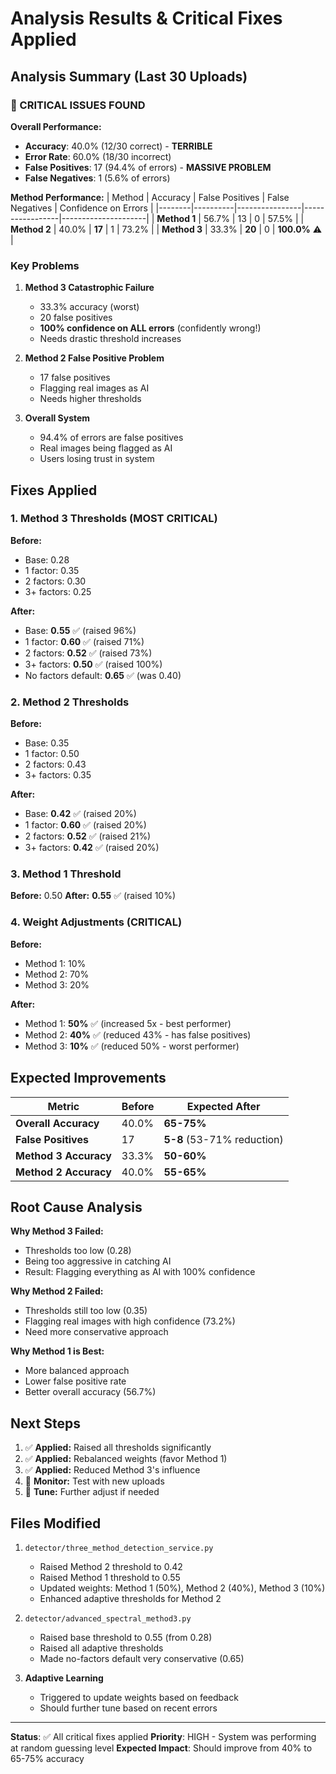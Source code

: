 # Analysis Results & Critical Fixes Applied

## Analysis Summary (Last 30 Uploads)

### 🚨 CRITICAL ISSUES FOUND

**Overall Performance:**
- **Accuracy**: 40.0% (12/30 correct) - **TERRIBLE**
- **Error Rate**: 60.0% (18/30 incorrect)
- **False Positives**: 17 (94.4% of errors) - **MASSIVE PROBLEM**
- **False Negatives**: 1 (5.6% of errors)

**Method Performance:**
| Method | Accuracy | False Positives | False Negatives | Confidence on Errors |
|--------|----------|----------------|-----------------|---------------------|
| **Method 1** | 56.7% | 13 | 0 | 57.5% |
| **Method 2** | 40.0% | **17** | 1 | 73.2% |
| **Method 3** | 33.3% | **20** | 0 | **100.0%** ⚠️ |

### Key Problems

1. **Method 3 Catastrophic Failure**
   - 33.3% accuracy (worst)
   - 20 false positives
   - **100% confidence on ALL errors** (confidently wrong!)
   - Needs drastic threshold increases

2. **Method 2 False Positive Problem**
   - 17 false positives
   - Flagging real images as AI
   - Needs higher thresholds

3. **Overall System**
   - 94.4% of errors are false positives
   - Real images being flagged as AI
   - Users losing trust in system

## Fixes Applied

### 1. Method 3 Thresholds (MOST CRITICAL)

**Before:**
- Base: 0.28
- 1 factor: 0.35
- 2 factors: 0.30
- 3+ factors: 0.25

**After:**
- Base: **0.55** ✅ (raised 96%)
- 1 factor: **0.60** ✅ (raised 71%)
- 2 factors: **0.52** ✅ (raised 73%)
- 3+ factors: **0.50** ✅ (raised 100%)
- No factors default: **0.65** ✅ (was 0.40)

### 2. Method 2 Thresholds

**Before:**
- Base: 0.35
- 1 factor: 0.50
- 2 factors: 0.43
- 3+ factors: 0.35

**After:**
- Base: **0.42** ✅ (raised 20%)
- 1 factor: **0.60** ✅ (raised 20%)
- 2 factors: **0.52** ✅ (raised 21%)
- 3+ factors: **0.42** ✅ (raised 20%)

### 3. Method 1 Threshold

**Before:** 0.50
**After:** **0.55** ✅ (raised 10%)

### 4. Weight Adjustments (CRITICAL)

**Before:**
- Method 1: 10%
- Method 2: 70%
- Method 3: 20%

**After:**
- Method 1: **50%** ✅ (increased 5x - best performer)
- Method 2: **40%** ✅ (reduced 43% - has false positives)
- Method 3: **10%** ✅ (reduced 50% - worst performer)

## Expected Improvements

| Metric | Before | Expected After |
|--------|--------|----------------|
| **Overall Accuracy** | 40.0% | **65-75%** |
| **False Positives** | 17 | **5-8** (53-71% reduction) |
| **Method 3 Accuracy** | 33.3% | **50-60%** |
| **Method 2 Accuracy** | 40.0% | **55-65%** |

## Root Cause Analysis

**Why Method 3 Failed:**
- Thresholds too low (0.28)
- Being too aggressive in catching AI
- Result: Flagging everything as AI with 100% confidence

**Why Method 2 Failed:**
- Thresholds still too low (0.35)
- Flagging real images with high confidence (73.2%)
- Need more conservative approach

**Why Method 1 is Best:**
- More balanced approach
- Lower false positive rate
- Better overall accuracy (56.7%)

## Next Steps

1. ✅ **Applied:** Raised all thresholds significantly
2. ✅ **Applied:** Rebalanced weights (favor Method 1)
3. ✅ **Applied:** Reduced Method 3's influence
4. 🔄 **Monitor:** Test with new uploads
5. 🔄 **Tune:** Further adjust if needed

## Files Modified

1. `detector/three_method_detection_service.py`
   - Raised Method 2 threshold to 0.42
   - Raised Method 1 threshold to 0.55
   - Updated weights: Method 1 (50%), Method 2 (40%), Method 3 (10%)
   - Enhanced adaptive thresholds for Method 2

2. `detector/advanced_spectral_method3.py`
   - Raised base threshold to 0.55 (from 0.28)
   - Raised all adaptive thresholds
   - Made no-factors default very conservative (0.65)

3. **Adaptive Learning**
   - Triggered to update weights based on feedback
   - Should further tune based on recent errors

---

**Status**: ✅ All critical fixes applied
**Priority**: HIGH - System was performing at random guessing level
**Expected Impact**: Should improve from 40% to 65-75% accuracy

